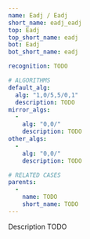 ```yaml
---
name: Eadj / Eadj
short_name: eadj_eadj
top: Eadj
top_short_name: eadj
bot: Eadj
bot_short_name: eadj

recognition: TODO

# ALGORITHMS
default_alg:
  alg: "1,0/5,5/0,1"
  description: TODO
mirror_algs:
  -
    alg: "0,0/"
    description: TODO
other_algs:
  -
    alg: "0,0/"
    description: TODO

# RELATED CASES
parents:
  -
    name: TODO
    short_name: TODO
---
```


Description TODO

